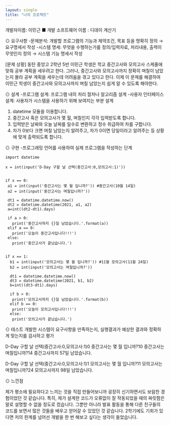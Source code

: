 ```yaml
---
layout: single
title: "나의 프로젝트"
---
```



개발자이름: 이민근
■ 개발 소프트웨어 이름 : 디데이 계산기

⊙ 요구사항
-문제분석: 개발할 프로그램의 기능과 제약조건, 목표 등을 명확히 정의 → 요구명세서 작성
-시스템 명세: 무엇을 수행하는가를 정의/입력자료, 처리내용, 출력이 무엇인지 정의 → 시스템 기능 명세서 작성

[문제 상황]
 동탄 중앙고 2학년 5반 이민근 학생은 학교 중간고사와 모의고사 스케줄에 맞춰 공부 계획을 세우려고 한다. 
 그러나, 중간고사와 모의고사까지 정확히 며칠이 남았는지 몰라 공부 계획을 세우는데 어려움을 겪고 있다고 한다. 
 이제 이 문제를 해결하여 이민근 학생이 중간고사와 모의고사까지 며칠 남았는지 쉽게 알 수 있도록 해야한다.


⊙ 설계
-프로그램 설계: 프로그램 내의 처리 절차나 알고리즘 설계
-사용자 인터페이스 설계: 사용자가 시스템을 사용하기 위해 보여지는 부분 설계

1. datetime 모듈을 이용합니다.
2. 중간고사 혹은 모의고사가 몇 월, 며칠인지 각각 입력받도록 합니다.
3. 입력받은 날짜와 오늘 날짜를 일수로 변환하고 정수 취급하여 차를 구합니다.
4. 차가 0보다 크면 며칠 남았는지 알려주고, 차가 0이면 당일이라고 알려주는 등 상황에 맞게 출력되도록 합니다.






⊙ 구현
-프로그래밍 언어를 사용하여 실제 프로그램을 작성하는 단계

~~~
import datetime
 
x = int(input('D-Day 구할 날 선택(중간고사:0,모의고사:1)'))
 
 
if x == 0:
 a1 = int(input('중간고사는 몇 월 입니까?')) #중간고사(10월 14일)
 a2 = int(input('중간고사는 며칠입니까?'))
 
 dt1 = datetime.datetime.now() 
 dt2 = datetime.datetime(2021, a1, a2) 
 a=int((dt2-dt1).days)
 
 if a > 0:
   print('중간고사까지 {}일 남았습니다.'.format(a))
 elif a == 0:
   print('오늘이 중간고사입니다!!!')
 else:
   print('중간고사가 끝났습니다.')
 
 
if x == 1:
  b1 = int(input('모의고사는 몇 월 입니까?')) #11월 모의고사(11월 24일)
  b2 = int(input('모의고사는 며칠입니까?'))
 
  dt1 = datetime.datetime.now() 
  dt3 = datetime.datetime(2021, b1, b2) 
  b=int((dt3-dt1).days)
 
  if b > 0:
   print('모의고사까지 {}일 남았습니다.'.format(b))
  elif b == 0:
   print('오늘이 모의고사입니다!!!')
  else:
   print('모의고사가 끝났습니다.')

~~~


⊙ 테스트
개발한 시스템이 요구사항을 만족하는지, 실행결과가 예상한 결과와 정확하게 맞는지를 검사하고 평가

D-Day 구할 날 선택(중간고사:0,모의고사:1)0
중간고사는 몇 월 입니까?10
중간고사는 며칠입니까?14
중간고사까지 57일 남았습니다.


D-Day 구할 날 선택(중간고사:0,모의고사:1)1
모의고사는 몇 월 입니까?11
모의고사는 며칠입니까?24
모의고사까지 98일 남았습니다.


⊙ 느낀점

  제가 평소에 필요하다고 느끼는 것을 직접 만들어보니까 굉장히 신기하면서도 보람찬 경험이었던 것 같습니다.
 특히, 제가 설계한 코드가 오류없이 잘 작동되었을 때의 짜릿함은 말로 설명할 수 없을 정도로 컸습니다.
 그뿐만 아니라 발표 활동을 통해 다른 친구들의 코드를 보면서 많은 것들을 배우고 얻어갈 수 있었던 것 같습니다. 
 2학기에도 기회가 있다면 저의 한계를 넘어선 개발을 한 번 해보고 싶다는 생각이 들었습니다. 
